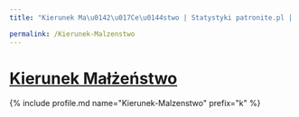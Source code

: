 ```yaml
---
title: "Kierunek Ma\u0142\u017Ce\u0144stwo | Statystyki patronite.pl | Patromierz"

permalink: /Kierunek-Malzenstwo
---
```


# [Kierunek Małżeństwo](https://patronite.pl/Kierunek-Malzenstwo)

{% include profile.md name="Kierunek-Malzenstwo" prefix="k" %}
